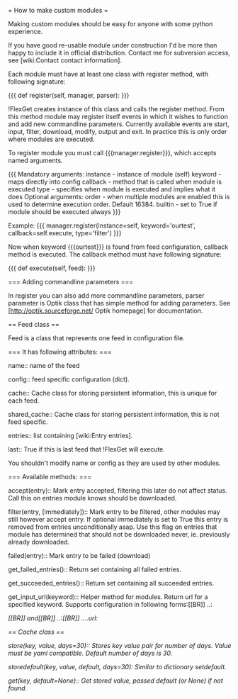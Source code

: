 = How to make custom modules =

Making custom modules should be easy for anyone with some python experience.

If you have good re-usable module under construction I'd be more than happy to include it in official distribution. Contact me for subversion access, see [wiki:Contact contact information].

Each module must have at least one class with register method, with following signature:

{{{
def register(self, manager, parser):
}}}

!FlexGet creates instance of this class and calls the register method. From this method module may register itself events in which it wishes to function and add new commandline parameters. Currently available events are start, input, filter, download, modify, output and exit. In practice this is only order where modules are executed.

To register module you must call {{{manager.register}}}, which accepts named arguments.

{{{
Mandatory arguments:
    instance    - instance of module (self)
    keyword     - maps directly into config
    callback    - method that is called when module is executed
    type        - specifies when module is executed and implies what it does
Optional arguments:
    order       - when multiple modules are enabled this is used to
                  determine execution order. Default 16384.
    builtin     - set to True if module should be executed always
}}}

Example:
{{{
  manager.register(instance=self, keyword='ourtest', callback=self.execute, type='filter')
}}}

Now when keyword {{{ourtest}}} is found from feed configuration, callback method is executed. The callback method must have following signature:

{{{
def execute(self, feed):
}}}

=== Adding commandline parameters ===

In register you can also add more commandline parameters, parser parameter is Optik class that has simple method for adding parameters. See [http://optik.sourceforge.net/ Optik homepage] for documentation.


== Feed class ==

Feed is a class that represents one feed in configuration file.

=== It has following attributes: ===

 name::
  name of the feed

 config::
  feed specific configuration (dict).

 cache::
  Cache class for storing persistent information, this is unique for each feed.

 shared_cache::
  Cache class for storing persistent information, this is not feed specific.

 entries::
  list containing [wiki:Entry entries].

 last::
  True if this is last feed that !FlexGet will execute.

You shouldn't modify name or config as they are used by other modules.

=== Available methods: ===

 accept(entry)::
  Mark entry accepted, filtering this later do not affect status. Call this on entries module knows should be downloaded.

 filter(entry, [immediately])::
  Mark entry to be filtered, other modules may still however accept entry.
  If optional immediately is set to True this entry is removed from entries unconditionally asap. 
  Use this flag on entries that module has determined that should not be downloaded never, ie. previously already downloaded.

 failed(entry)::
  Mark entry to be failed (download)

 get_failed_entries()::
  Return set containing all failed entries.

 get_succeeded_entries()::
  Return set containing all succeeded entries.

 get_input_url(keyword)::
  Helper method for modules. Return url for a specified keyword.
  Supports configuration in following forms:[[BR]]
  ..<keyword>: <address>[[BR]]
  and[[BR]]
  ..<keyword>:[[BR]]
  ....url: <address>

== Cache class ==

  store(key, value, days=30)::
    Stores key value pair for number of days. Value must be yaml compatible. Default number of days is 30.

  storedefault(key, value, default, days=30):
    Similar to dictionary setdefault.

  get(key, default=None)::
    Get stored value, passed default (or None) if not found.